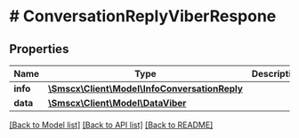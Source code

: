 # # ConversationReplyViberRespone

## Properties

Name | Type | Description | Notes
------------ | ------------- | ------------- | -------------
**info** | [**\Smscx\Client\Model\InfoConversationReply**](InfoConversationReply.md) |  |
**data** | [**\Smscx\Client\Model\DataViber**](DataViber.md) |  |

[[Back to Model list]](../../README.md#models) [[Back to API list]](../../README.md#endpoints) [[Back to README]](../../README.md)
